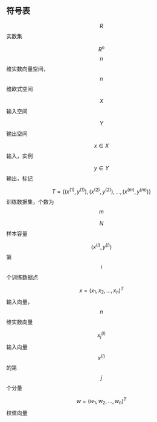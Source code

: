 ## **符号表**

$$R$$                                                                                           实数集

$$R^n$$                                                                                        $$n$$维实数向量空间，$$n$$维欧式空间

$$X$$                                                                                           输入空间

$$Y$$                                                                                            输出空间

$$x     \in X$$                                                                                   输入，实例

$$y\in Y$$                                                                                    输出，标记

$$T=\{(x^{(1)},y^{(1)}),(x^{(2)},y^{(2)}),...,(x^{(m)},y^{(m)})\}$$       训练数据集，个数为$$m$$

$$N$$                                                                                           样本容量

$$(x^{(i)},y^{(i)})$$                                                                             第$$i$$个训练数据点

$$x=(x_1,x_2,...,x_n)^T$$                                                      输入向量，$$n$$维实数向量

$$x_j^{(i)}$$                                                                                         输入向量$$x^{(i)}$$的第$$j$$个分量

$$w=(w_1,w_2,...,w_n)^T$$                                                   权值向量

